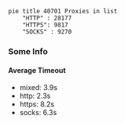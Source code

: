 
```mermaid
pie title 40701 Proxies in list
    "HTTP" : 28177
    "HTTPS": 9817
    "SOCKS" : 9270
```

### Some Info
#### Average Timeout

- mixed: 3.9s
- http: 2.3s
- https: 8.2s
- socks: 6.3s